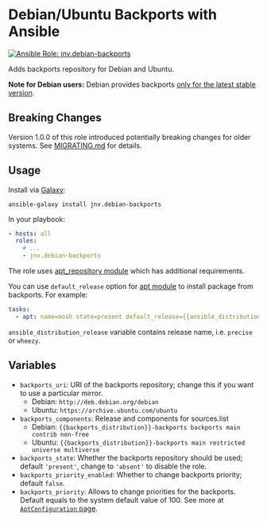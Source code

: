 # Debian/Ubuntu Backports with Ansible

[![Ansible Role: jnv.debian-backports](https://img.shields.io/ansible/role/224.svg?style=flat-square)](https://galaxy.ansible.com/jnv/debian-backports)

Adds backports repository for Debian and Ubuntu.

**Note for Debian users:** Debian provides backports [only for the latest stable version](https://backports.debian.org/news/stretch-backports/).

## Breaking Changes

Version 1.0.0 of this role introduced potentially breaking changes for older systems. See [MIGRATING.md](MIGRATING.md) for details.

## Usage

Install via [Galaxy](https://galaxy.ansibleworks.com/):

```
ansible-galaxy install jnv.debian-backports
```

In your playbook:

```yaml
- hosts: all
  roles:
    # ...
    - jnv.debian-backports
```

The role uses [apt_repository module](http://docs.ansible.com/apt_repository_module.html) which has additional requirements.

You can use `default_release` option for [apt module](http://docs.ansible.com/apt_module.html) to install package from backports. For example:

```yaml
tasks:
  - apt: name=mosh state=present default_release={{ansible_distribution_release}}-backports
```

`ansible_distribution_release` variable contains release name, i.e. `precise` or `wheezy`.

## Variables

- `backports_uri`: URI of the backports repository; change this if you want to use a particular mirror.
  - Debian: `http://deb.debian.org/debian`
  - Ubuntu: `https://archive.ubuntu.com/ubuntu`
- `backports_components`: Release and components for sources.list
  - Debian: `{{backports_distribution}}-backports backports main contrib non-free`
  - Ubuntu: `{{backports_distribution}}-backports main restricted universe multiverse`
- `backports_state`: Whether the backports repository should be used; default `'present'`, change to `'absent'` to disable the role.
- `backports_priority_enabled`: Whether to change backports priority; default `false`.
- `backports_priority`: Allows to change priorities for the backports. Default equals to the system default value of 100. See more at [`AptConfiguration` page](https://wiki.debian.org/AptConfiguration).

